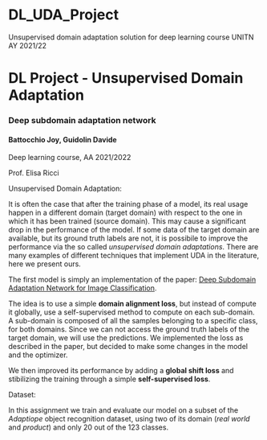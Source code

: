 # DL_UDA_Project
Unsupervised domain adaptation solution for deep learning course UNITN AY 2021/22

# DL Project - Unsupervised Domain Adaptation
### Deep subdomain adaptation network
#### Battocchio Joy, Guidolin Davide



Deep learning course, AA 2021/2022

Prof. Elisa Ricci

Unsupervised Domain Adaptation:

It is often the case that after the training phase of a model, its real usage happen in a different domain (target domain) with respect to the one in which it has been trained (source domain).
This may cause a significant drop in the performance of the model.
If some data of the target domain are available, but its ground truth labels are not, it is possibile to improve the performance via the so called *unsupervised domain adaptations*.
There are many examples of different techniques that implement UDA in the literature, here we present ours.

The first model is simply an implementation of the paper: [Deep Subdomain Adaptation Network for Image
Classification](https://arxiv.org/pdf/2106.09388.pdf).

The idea is to use a simple **domain alignment loss**, but instead of compute it globally, use a self-supervised method to compute on each sub-domain.
A sub-domain is composed of all the samples belonging to a specific class, for both domains. Since we can not access the ground truth labels of the target domain, we will use the predictions.
We implemented the loss as described in the paper, but decided to make some changes in the model and the optimizer.

We then improved its performance by adding a **global shift loss** and stibilizing the training through a simple **self-supervised loss**.

Dataset:

In this assignment we train and evaluate our model on a subset of the *Adaptiope* object recognition dataset, using two of its domain (*real world* and *product*) and only 20 out of the 123 classes.
